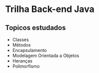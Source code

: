 # Trilha Back-end Java 
## Topicos estudados
- Classes
- Métodos
- Encapsulamento
- Modelagem Orientada a Objetos
- Heranças
- Polimorfismo
  
